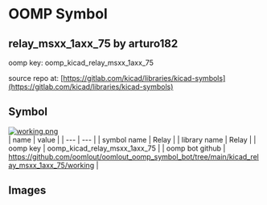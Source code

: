 # OOMP Symbol  
## relay_msxx_1axx_75  by arturo182  
  
oomp key: oomp_kicad_relay_msxx_1axx_75  
  
source repo at: [https://gitlab.com/kicad/libraries/kicad-symbols](https://gitlab.com/kicad/libraries/kicad-symbols)  
## Symbol  
  
[![working.png](working_600.png)](working.png)  
| name | value | 
| --- | --- | 
| symbol name | Relay | 
| library name | Relay | 
| oomp key | oomp_kicad_relay_msxx_1axx_75 | 
| oomp bot github | https://github.com/oomlout/oomlout_oomp_symbol_bot/tree/main/kicad_relay_msxx_1axx_75/working | 
## Images  
